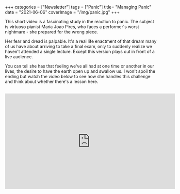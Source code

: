 +++
categories = ["Newsletter"]
tags = ["Panic"]
title= "Managing Panic"
date = "2021-06-06"
coverImage = "/img/panic.jpg"
+++

This short video is a fascinating study in the reaction to panic. The subject is virtuoso pianist Maria Joao Pires, who faces a performer's worst nightmare - she prepared for the wrong piece.

<!--more-->

Her fear and dread is palpable. It's a real life enactment of that dream many of us have about arriving to take a final exam, only to suddenly realize we haven't attended a single lecture. Except this version plays out in front of a live audience.

You can tell she has that feeling we've all had at one time or another in our lives, the desire to have the earth open up and swallow us. I won't spoil the ending but watch the video below to see how she handles this challenge and think about whether there's a lesson here.

<br>

<iframe width="560" height="315" src="https://www.youtube.com/embed/n89F9YKPNOg" frameborder="0" allow="accelerometer; autoplay; clipboard-write; encrypted-media; gyroscope; picture-in-picture" allowfullscreen></iframe>
